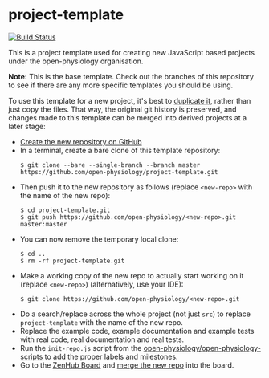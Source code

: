 # project-template

[![Build Status](http://img.shields.io/travis/open-physiology/project-template.svg)](https://travis-ci.org/open-physiology/project-template?branch=master)

This is a project template used for creating new JavaScript based projects under the open-physiology organisation.

**Note:** This is the base template. Check out the branches of this repository to see if there are any more specific templates you should be using. 

To use this template for a new project, it's best to [duplicate it](https://help.github.com/articles/duplicating-a-repository), rather than just copy the files. That way, the original git history is preserved, and changes made to this template can be merged into derived projects at a later stage:

* [Create the new repository on GitHub](https://github.com/organizations/open-physiology/repositories/new)
* In a terminal, create a bare clone of this template repository:
    ```shell
    $ git clone --bare --single-branch --branch master https://github.com/open-physiology/project-template.git
    ```
* Then push it to the new repository as follows (replace `<new-repo>` with the name of the new repo):
    ```shell
    $ cd project-template.git
    $ git push https://github.com/open-physiology/<new-repo>.git master:master
    ```
* You can now remove the temporary local clone:
    ```shell
    $ cd ..
    $ rm -rf project-template.git
    ```
* Make a working copy of the new repo to actually start working on it (replace `<new-repo>`) (alternatively, use your IDE):
    ```shell
    $ git clone https://github.com/open-physiology/<new-repo>.git
    ```
* Do a search/replace across the whole project (not just `src`) to replace `project-template` with the name of the new repo.
* Replace the example code, example documentation and example tests with real code, real documentation and real tests.
* Run the `init-repo.js` script from the [open-physiology/open-physiology-scripts](https://github.com/open-physiology/open-physiology-scripts) to add the proper labels and milestones.
* Go to the [ZenHub Board](https://github.com/open-physiology/open-physiology#boards) and [merge the new repo](https://www.zenhub.com/blog/multi-repo-boards-have-arrived#mergingrepositories) into the board.
